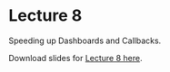 # Lecture 8

Speeding up Dashboards and Callbacks.

Download slides for [Lecture 8 here](../Lecture8.pdf).